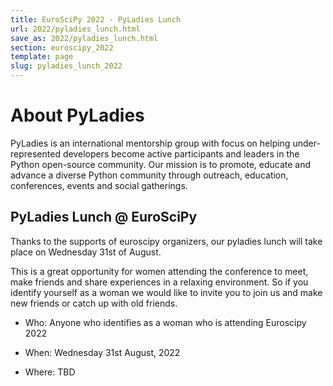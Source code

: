 ```yaml
---
title: EuroSciPy 2022 - PyLadies Lunch
url: 2022/pyladies_lunch.html
save_as: 2022/pyladies_lunch.html
section: euroscipy_2022
template: page
slug: pyladies_lunch_2022
---
```


# About PyLadies

PyLadies is an international mentorship group with focus on helping under-represented developers become active participants and leaders in the Python open-source community. Our mission is to promote, educate and advance a diverse Python community through outreach, education, conferences, events and social gatherings.

## PyLadies Lunch @ EuroSciPy

Thanks to the supports of euroscipy organizers, our pyladies lunch will take place on Wednesday 31st of August.

This is a great opportunity for women attending the conference to meet, make friends and share experiences in a relaxing environment. So if you identify yourself as a woman we would like to invite you to join us and make new friends or catch up with old friends.  


* Who: Anyone who identifies as a woman who is attending Euroscipy 2022

* When: Wednesday 31st August, 2022 

* Where: TBD
